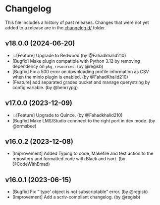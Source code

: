 # Changelog

This file includes a history of past releases. Changes that were not yet added to a release are in the [changelog.d/](./changelog.d) folder.

<!--
⚠️ DO NOT ADD YOUR CHANGES TO THIS FILE! (unless you want to modify existing changelog entries in this file)
Changelog entries are managed by scriv. After you have made some changes to this plugin, create a changelog entry with:

    scriv create

Edit and commit the newly-created file in changelog.d.

If you need to create a new release, create a separate commit just for that. It is important to respect these
instructions, because git commits are used to generate release notes:
  - Modify the version number in `__about__.py`.
  - Collect changelog entries with `scriv collect`
  - The title of the commit should be the same as the new version: "vX.Y.Z".
-->

<!-- scriv-insert-here -->

<a id='changelog-18.0.0'></a>
## v18.0.0 (2024-06-20)

- 💥[Feature] Upgrade to Redwood (by @Fahadkhalid210)
- [Bugfix] Make plugin compatible with Python 3.12 by removing dependency on `pkg_resources`. (by @regisb)
- [Bugfix] Fix a 500 error on downloading profile information as CSV when the minio plugin is enabled. (by @FahadKhalid210)
- [Feature] add separated grades bucket and manage querystring by config variable. (by @henrrypg)

<a id='changelog-17.0.0'></a>
## v17.0.0 (2023-12-09)

- 💥[Feature] Upgrade to Quince. (by @Fahadkhalid210)
- [Bugfix] Make LMS/Studio connnect to the right port in dev mode. (by @ormsbee)

<a id='changelog-16.0.2'></a>
## v16.0.2 (2023-12-08)

- [Improvement] Added Typing to code, Makefile and test action to the repository and formatted code with Black and isort. (by @CodeWithEmad)

<a id='changelog-16.0.1'></a>
## v16.0.1 (2023-06-15)

- [Bugfix] Fix "'type' object is not subscriptable" error. (by @regisb)
- [Improvement] Add a scriv-compliant changelog. (by @regisb)
